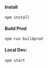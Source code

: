 #### Install 
```
npm install
```

#### Build Prod 
```
npm run buildprod
```


#### Local Dev:
```
npm start
```
